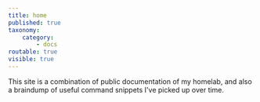 ```yaml
---
title: home
published: true
taxonomy:
    category:
        - docs
routable: true
visible: true
---
```


This site is a combination of public documentation of my homelab, and also a braindump of useful command snippets I've picked up over time.
